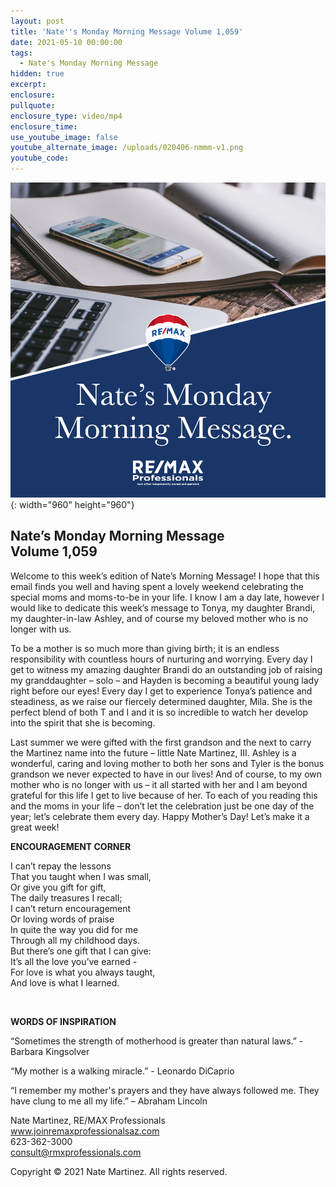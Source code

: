 ```yaml
---
layout: post
title: 'Nate''s Monday Morning Message Volume 1,059'
date: 2021-05-10 00:00:00
tags:
  - Nate's Monday Morning Message
hidden: true
excerpt:
enclosure:
pullquote:
enclosure_type: video/mp4
enclosure_time:
use_youtube_image: false
youtube_alternate_image: /uploads/020406-nmmm-v1.png
youtube_code:
---
```

![](/uploads/020406-nmmm-v1-1.png){: width="960" height="960"}

## **Nate’s Monday Morning Message<br>Volume 1,059**

Welcome to this week’s edition of Nate’s Morning Message\! I hope that this email finds you well and having spent a lovely weekend celebrating the special moms and moms-to-be in your life. I know I am a day late, however I would like to dedicate this week’s message to Tonya, my daughter Brandi, my daughter-in-law Ashley, and of course my beloved mother who is no longer with us.

To be a mother is so much more than giving birth; it is an endless responsibility with countless hours of nurturing and worrying. Every day I get to witness my amazing daughter Brandi do an outstanding job of raising my granddaughter – solo – and Hayden is becoming a beautiful young lady right before our eyes\! Every day I get to experience Tonya’s patience and steadiness, as we raise our fiercely determined daughter, Mila. She is the perfect blend of both T and I and it is so incredible to watch her develop into the spirit that she is becoming.

Last summer we were gifted with the first grandson and the next to carry the Martinez name into the future – little Nate Martinez, III. Ashley is a wonderful, caring and loving mother to both her sons and Tyler is the bonus grandson we never expected to have in our lives\! And of course, to my own mother who is no longer with us – it all started with her and I am beyond grateful for this life I get to live because of her. To each of you reading this and the moms in your life – don’t let the celebration just be one day of the year; let’s celebrate them every day. Happy Mother’s Day\! Let’s make it a great week\!

**ENCOURAGEMENT CORNER**

I can’t repay the lessons<br>That you taught when I was small,<br>Or give you gift for gift,<br>The daily treasures I recall;<br>I can’t return encouragement<br>Or loving words of praise<br>In quite the way you did for me<br>Through all my childhood days.<br>But there’s one gift that I can give:<br>It’s all the love you’ve earned -<br>For love is what you always taught,<br>And love is what I learned.

&nbsp;

**WORDS OF INSPIRATION**

“Sometimes the strength of motherhood is greater than natural laws.” - Barbara Kingsolver

“My mother is a walking miracle.” - Leonardo DiCaprio

“I remember my mother's prayers and they have always followed me. They have clung to me all my life.” – Abraham Lincoln

Nate Martinez, RE/MAX Professionals<br>www.joinremaxprofessionalsaz.com<br>623-362-3000<br>consult@rmxprofessionals.com

Copyright &copy; 2021 Nate Martinez. All rights reserved.
